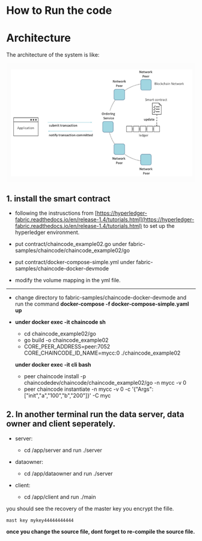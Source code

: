 # How to Run the code


# Architecture
The architecture of the system is like:

![architecture](https://github.com/froyobin/downloadledger/raw/master/figures/architecture.png)


## 1. install the smart contract
* following the instrusctions from [https://hyperledger-fabric.readthedocs.io/en/release-1.4/tutorials.html](https://hyperledger-fabric.readthedocs.io/en/release-1.4/tutorials.html) to set up the hyperledger environment.

* put contract/chaincode_example02.go under fabric-samples/chaincode/chaincode_example02/go
* put contract/docker-compose-simple.yml under fabric-samples/chaincode-docker-devmode
* modify the volume mapping in the yml file.

** *************************** **
*  change directory to fabric-samples/chaincode-docker-devmode and run the command **docker-compose -f docker-compose-simple.yaml up**

*  
   **under  docker exec -it chaincode sh**
    - cd chaincode_example02/go
    - go build -o chaincode_example02
    - CORE_PEER_ADDRESS=peer:7052 CORE_CHAINCODE_ID_NAME=mycc:0 ./chaincode_example02
    
    
   **under  docker exec -it cli bash**
    -   peer chaincode install -p chaincodedev/chaincode/chaincode_example02/go -n mycc -v 0
   -   peer chaincode instantiate -n mycc -v 0 -c '{"Args":["init","a","100","b","200"]}' -C myc

## 2. In another terminal run the data server, data owner and client seperately.
  
* server:
  - cd /app/server and run ./server 

* dataowner:
  - cd /app/dataowner and run ./server 

* client:
  - cd /app/client and run ./main

you should see the recovery of the master key you encrypt the fille.
```
mast key mykey44444444444
```


**once you change the source file, dont forget to re-compile the source file.**